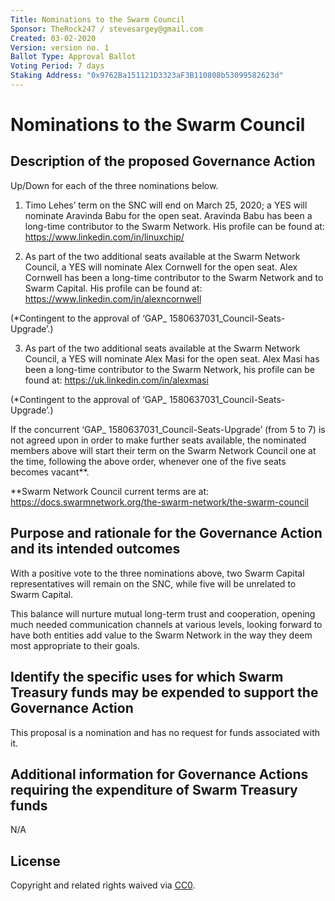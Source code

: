 ```yaml
---
Title: Nominations to the Swarm Council
Sponsor: TheRock247 / stevesargey@gmail.com
Created: 03-02-2020
Version: version no. 1
Ballot Type: Approval Ballot
Voting Period: 7 days
Staking Address: "0x9762Ba151121D3323aF3B110808b53099582623d"
---
```


# Nominations to the Swarm Council

## Description of the proposed Governance Action

Up/Down for each of the three nominations below.

1) Timo Lehes’ term on the SNC will end on March 25, 2020; a YES will nominate Aravinda Babu for the open seat. Aravinda Babu has been a long-time contributor to the Swarm Network. His profile can be found at: https://www.linkedin.com/in/linuxchip/

2) As part of the two additional seats available at the Swarm Network Council, a YES will nominate Alex Cornwell for the open seat. Alex Cornwell has been a long-time contributor to the Swarm Network and to Swarm Capital. His profile can be found at: https://www.linkedin.com/in/alexncornwell 

(*Contingent to the approval of ‘GAP_ 1580637031_Council-Seats-Upgrade’.)

3) As part of the two additional seats available at the Swarm Network Council, a YES will nominate Alex Masi for the open seat. Alex Masi has been a long-time contributor to the Swarm Network, his profile can be found at: https://uk.linkedin.com/in/alexmasi

(*Contingent to the approval of ‘GAP_ 1580637031_Council-Seats-Upgrade’.)

If the concurrent ‘GAP_ 1580637031_Council-Seats-Upgrade’ (from 5 to 7) is not agreed upon in order to make further seats available, the nominated members above will start their term on the Swarm Network Council one at the time, following the above order, whenever one of the five seats becomes vacant**.  

**Swarm Network Council current terms are at: https://docs.swarmnetwork.org/the-swarm-network/the-swarm-council


## Purpose and rationale for the Governance Action and its intended outcomes

With a positive vote to the three nominations above, two Swarm Capital representatives will remain on the SNC, while five will be unrelated to Swarm Capital. 

This balance will nurture mutual long-term trust and cooperation, opening much needed communication channels at various levels, looking forward to have both entities add value to the Swarm Network in the way they deem most appropriate to their goals.

## Identify the specific uses for which Swarm Treasury funds may be expended to support the Governance Action

This proposal is a nomination and has no request for funds associated with it.

## Additional information for Governance Actions requiring the expenditure of Swarm Treasury funds

N/A


## License 
Copyright and related rights waived via [CC0](https://creativecommons.org/publicdomain/zero/1.0/).
